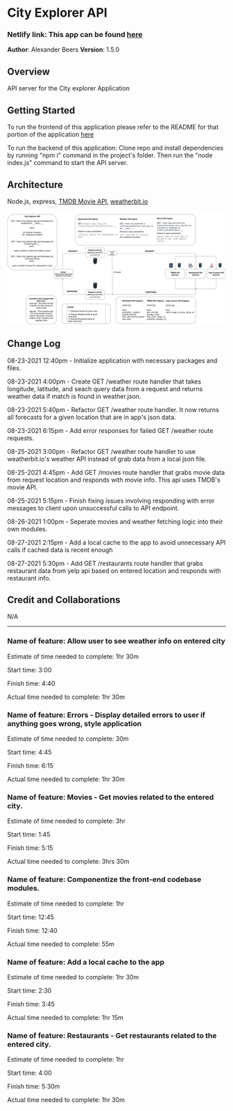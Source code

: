 # City Explorer API

### Netlify link: This app can be found [here](https://nervous-mclean-43f026.netlify.app/)

**Author**: Alexander Beers
**Version**: 1.5.0

## Overview
API server for the City explorer Application

## Getting Started
To run the frontend of this application please refer to the README for that portion of the application [here](https://github.com/Beers15/City-explorer/blob/main/README.md)

To run the backend of this application: Clone repo and install dependencies by running "npm i" command in the project's folder. Then run the "node index.js" command to start the API server.  

## Architecture

Node.js, express, [TMDB Movie API](https://developers.themoviedb.org/3/getting-started/introduction), [weatherbit.io](https://www.weatherbit.io/)

![Data Flow Diagram](City-Explorer-Api-Dataflow.jpg)

## Change Log
08-23-2021 12:40pm - Initialize application with necessary packages and files.

08-23-2021 4:00pm - Create GET /weather route handler that takes longitude, latitude, and seach query data from a request and returns weather data if match is found in weather.json.

08-23-2021 5:40pm - Refactor GET /weather route handler. It now returns all forecasts for a given location that are in app's json data.

08-23-2021 6:15pm - Add error responses for failed GET /weather route requests.

08-25-2021 3:00pm - Refactor GET /weather route handler to use weatherbit.io's weather API instead of grab data from a local json file.

08-25-2021 4:45pm - Add GET /movies route handler that grabs movie data from request location and responds with movie info. This api uses TMDB's movie API.

08-25-2021 5:15pm - Finish fixing issues involving responding with error messages to client upon unsuccessful calls to API endpoint.

08-26-2021 1:00pm - Seperate movies and weather fetching logic into their own modules.

08-27-2021 2:15pm - Add a local cache to the app to avoid unnecessary API calls if cached data is recent enough

08-27-2021 5:30pm - Add GET /restaurants route handler that grabs restaurant data from yelp api based on entered location and responds with restaurant info.

## Credit and Collaborations
N/A

----------

### Name of feature: Allow user to see weather info on entered city

Estimate of time needed to complete: 1hr 30m

Start time: 3:00

Finish time: 4:40

Actual time needed to complete: 1hr 30m

### Name of feature: Errors - Display detailed errors to user if anything goes wrong, style application

Estimate of time needed to complete: 30m

Start time: 4:45

Finish time: 6:15

Actual time needed to complete: 1hr 30m

### Name of feature: Movies - Get movies related to the entered city.

Estimate of time needed to complete: 3hr

Start time: 1:45

Finish time: 5:15

Actual time needed to complete: 3hrs 30m

### Name of feature: Componentize the front-end codebase modules.

Estimate of time needed to complete: 1hr

Start time: 12:45

Finish time: 12:40

Actual time needed to complete: 55m

### Name of feature: Add a local cache to the app

Estimate of time needed to complete: 1hr 30m

Start time: 2:30

Finish time: 3:45

Actual time needed to complete: 1hr 15m

### Name of feature: Restaurants - Get restaurants related to the entered city.

Estimate of time needed to complete: 1hr

Start time: 4:00

Finish time: 5:30m

Actual time needed to complete: 1hr 30m
